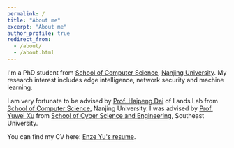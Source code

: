 ```yaml
---
permalink: /
title: "About me"
excerpt: "About me"
author_profile: true
redirect_from: 
  - /about/
  - /about.html
---
```


I'm a PhD student from [School of Computer Science](https://cs.nju.edu.cn/main.htm), [Nanjing University](https://www.nju.edu.cn/). My research interest includes edge intelligence, network security and machine learning.

I am very fortunate to be advised by [Prof. Haipeng Dai](https://cs.nju.edu.cn/daihp/index.htm) of Lands Lab from [School of Computer Science](https://cs.nju.edu.cn/), Nanjing University. I was advised by [Prof. Yuwei Xu](https://cyber.seu.edu.cn/xyw/list.htm) from [School of  Cyber Science and Engineering](https://cyber.seu.edu.cn/), Southeast University.

You can find my CV here: [Enze Yu's resume](../assets/resume.pdf).


